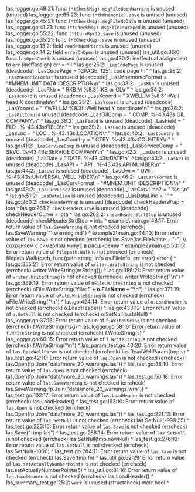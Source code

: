 las_logger.go:49:21: func `(*tCheckMsg).msgFileOpenWarning` is unused (unused)
las_logger.go:65:23: func `(*tMMnemonic).save` is unused (unused)
las_logger.go:45:21: func `(*tCheckMsg).msgFileNoData` is unused (unused)
las_logger.go:41:21: func `(*tCheckMsg).msgFileIsWraped` is unused (unused)
las_logger.go:55:22: func `(*tCurvRprt).save` is unused (unused)
las_logger.go:35:21: func `(*tCheckMsg).save` is unused (unused)
las_logger.go:13:2: field `readedNumPoints` is unused (unused)
las_logger.go:14:2: field `errorOnOpen` is unused (unused)
las_util.go:86:6: func `lasOpenCheck` is unused (unused)
las.go:430:2: ineffectual assignment to `err` (ineffassign)
	err = nil
	^
las.go:25:2: `_LasCodePage` is unused (deadcode)
	_LasCodePage       = "CPAGE.                         1251: code page \n"
	^
las.go:28:2: `_LasMnemonicFormat` is unused (deadcode)
	_LasMnemonicFormat = "#MNEM.UNIT DATA                                  :DESCRIPTION\n"
	^
las.go:33:2: `_LasRkb` is unused (deadcode)
	_LasRkb            = " RKB.M %8.3f                                     :KB or GL\n"
	^
las.go:34:2: `_LasXcoord` is unused (deadcode)
	_LasXcoord         = " XWELL.M %8.3f                                   :Well head X coordinate\n"
	^
las.go:35:2: `_LasYcoord` is unused (deadcode)
	_LasYcoord         = " YWELL.M %8.3f                                   :Well head Y coordinate\n"
	^
las.go:36:2: `_LasOilComp` is unused (deadcode)
	_LasOilComp        = " COMP.  %-43.43s:OIL COMPANY\n"
	^
las.go:38:2: `_LasField` is unused (deadcode)
	_LasField          = " FLD .  %-43.43s:FIELD\n"
	^
las.go:39:2: `_LasLoc` is unused (deadcode)
	_LasLoc            = " LOC .  %-43.43s:LOCATION\n"
	^
las.go:40:2: `_LasCountry` is unused (deadcode)
	_LasCountry        = " CTRY.  %-43.43s:COUNTRY\n"
	^
las.go:41:2: `_LasServiceComp` is unused (deadcode)
	_LasServiceComp    = " SRVC.  %-43.43s:SERVICE COMPANY\n"
	^
las.go:42:2: `_LasDate` is unused (deadcode)
	_LasDate           = " DATE.  %-43.43s:DATE\n"
	^
las.go:43:2: `_LasAPI` is unused (deadcode)
	_LasAPI            = " API .  %-43.43s:API NUMBER\n"
	^
las.go:44:2: `_LasUwi` is unused (deadcode)
	_LasUwi            = " UWI .  %-43.43s:UNIVERSAL WELL INDEX\n"
	^
las.go:46:2: `_LasCurvFormat` is unused (deadcode)
	_LasCurvFormat     = "#MNEM.UNIT                 :DESCRIPTION\n"
	^
las.go:49:2: `_LasCurvLine2` is unused (deadcode)
	_LasCurvLine2      = " %s                        :\n"
	^
las.go:51:2: `_LasDataLine` is unused (deadcode)
	_LasDataLine       = ""
	^
las.go:260:2: `checkHeaderWrap` is unused (deadcode)
	checkHeaderWrap     = iota
	^
las.go:261:2: `checkHeaderCurve` is unused (deadcode)
	checkHeaderCurve    = iota
	^
las.go:262:2: `checkHeaderStrtStop` is unused (deadcode)
	checkHeaderStrtStop = iota
	^
example\main.go:48:17: Error return value of `las.SaveWarning` is not checked (errcheck)
	las.SaveWarning("1.warning.md")
	               ^
example2\main.go:44:10: Error return value of `las.Save` is not checked (errcheck)
	las.Save(las.FileName + "-") //сохраняем с символом минус в расширении
	        ^
example2\main.go:50:15: Error return value of `filepath.Walk` is not checked (errcheck)
	filepath.Walk(path, func(path string, info os.FileInfo, err error) error {
	             ^
las.go:355:21: Error return value of `writer.WriteString` is not checked (errcheck)
		writer.WriteString(w.String())
		                  ^
las.go:356:21: Error return value of `writer.WriteString` is not checked (errcheck)
		writer.WriteString("\n")
		                  ^
las.go:369:19: Error return value of `oFile.WriteString` is not checked (errcheck)
	oFile.WriteString("**file: " + o.FileName + "**\n")
	                 ^
las.go:371:19: Error return value of `oFile.WriteString` is not checked (errcheck)
	oFile.WriteString("\n")
	                 ^
las.go:424:14: Error return value of `o.LoadHeader` is not checked (errcheck)
	o.LoadHeader()
	            ^
las.go:433:12: Error return value of `o.SetNull` is not checked (errcheck)
		o.SetNull(o.stdNull)
		         ^
las_logger.go:37:16: Error return value of `f.WriteString` is not checked (errcheck)
		f.WriteString(msg)
		             ^
las_logger.go:58:16: Error return value of `f.WriteString` is not checked (errcheck)
		f.WriteString(s)
		             ^
las_logger.go:60:15: Error return value of `f.WriteString` is not checked (errcheck)
	f.WriteString("\n")
	             ^
las_param_test.go:40:20: Error return value of `las.ReadWellParam` is not checked (errcheck)
		las.ReadWellParam(tmp.s)
		                 ^
las_test.go:42:10: Error return value of `las.Open` is not checked (errcheck)
	las.Open(fp.Join("data/more_20_warnings.las"))
	        ^
las_test.go:48:10: Error return value of `las.Open` is not checked (errcheck)
	las.Open(fp.Join("data/more_20_warnings.las"))
	        ^
las_test.go:50:18: Error return value of `las.SaveWarning` is not checked (errcheck)
		las.SaveWarning(fp.Join("data/more_20_warnings.wrn"))
		               ^
las_test.go:102:17: Error return value of `las.LoadHeader` is not checked (errcheck)
		las.LoadHeader()
		              ^
las_test.go:163:10: Error return value of `las.Open` is not checked (errcheck)
	las.Open(fp.Join("data/more_20_warnings.las"))
	        ^
las_test.go:221:13: Error return value of `las.SetNull` is not checked (errcheck)
	las.SetNull(-999.25)
	           ^
las_test.go:223:10: Error return value of `las.Save` is not checked (errcheck)
	las.Save("-tmp.las")
	        ^
las_test.go:258:14: Error return value of `las.SetNull` is not checked (errcheck)
		las.SetNull(tmp.newNull)
		           ^
las_test.go:276:13: Error return value of `las.SetNull` is not checked (errcheck)
	las.SetNull(-1000)
	           ^
las_test.go:284:11: Error return value of `las.Save` is not checked (errcheck)
		las.Save(tmp.fn)
		        ^
las_util.go:62:29: Error return value of `las.setActuallyNumberPoints` is not checked (errcheck)
	las.setActuallyNumberPoints(5)
	                           ^
las_util.go:81:16: Error return value of `las.LoadHeader` is not checked (errcheck)
	las.LoadHeader()
	              ^
las_summary_test.go:25:2: `werr` is unused (structcheck)
	werr bool
	^
